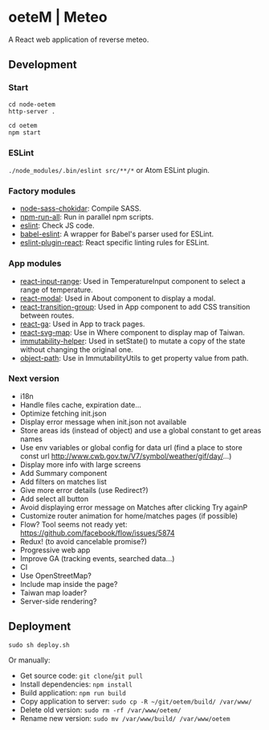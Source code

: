 # oeteM | Meteo

A React web application of reverse meteo.

## Development

### Start

```
cd node-oetem
http-server .

cd oetem
npm start
```

### ESLint

`./node_modules/.bin/eslint src/**/*` or Atom ESLint plugin.

### Factory modules

* [node-sass-chokidar](https://github.com/michaelwayman/node-sass-chokidar): Compile SASS.
* [npm-run-all](https://github.com/mysticatea/npm-run-all): Run in parallel npm scripts.
* [eslint](https://github.com/eslint/eslint): Check JS code.
* [babel-eslint](https://github.com/babel/babel-eslint): A wrapper for Babel's parser used for ESLint.
* [eslint-plugin-react](https://github.com/yannickcr/eslint-plugin-react): React specific linting rules for ESLint.

### App modules

* [react-input-range](https://github.com/davidchin/react-input-range): Used in TemperatureInput component to select a range of temperature.
* [react-modal](https://github.com/reactjs/react-modal): Used in About component to display a modal.
* [react-transition-group](https://github.com/reactjs/react-transition-group): Used in App component to add CSS transition between routes.
* [react-ga](https://github.com/react-ga/react-ga): Used in App to track pages.
* [react-svg-map](https://github.com/VictorCazanave/react-svg-map): Use in Where component to display map of Taiwan.
* [immutability-helper](https://github.com/kolodny/immutability-helper): Used in setState() to mutate a copy of the state without changing the original one.
* [object-path](https://github.com/mariocasciaro/object-path): Use in ImmutabilityUtils to get property value from path.

### Next version

* i18n
* Handle files cache, expiration date...
* Optimize fetching init.json
* Display error message when init.json not available
* Store areas ids (instead of object) and use a global constant to get areas names
* Use env variables or global config for data url (find a place to store const url http://www.cwb.gov.tw/V7/symbol/weather/gif/day/...)
* Display more info with large screens
* Add Summary component
* Add filters on matches list
* Give more error details (use Redirect?)
* Add select all button
* Avoid displaying error message on Matches after clicking Try againP
* Customize router animation for home/matches pages (if possible)
* Flow? Tool seems not ready yet: https://github.com/facebook/flow/issues/5874
* Redux! (to avoid cancelable promise?)
* Progressive web app
* Improve GA (tracking events, searched data...)
* CI
* Use OpenStreetMap?
* Include map inside the page?
* Taiwan map loader?
* Server-side rendering?

## Deployment

`sudo sh deploy.sh`

Or manually:

* Get source code: `git clone`/`git pull`
* Install dependencies: `npm install`
* Build application: `npm run build`
* Copy application to server: `sudo cp -R ~/git/oetem/build/ /var/www/`
* Delete old version: `sudo rm -rf /var/www/oetem/`
* Rename new version: `sudo mv /var/www/build/ /var/www/oetem`
